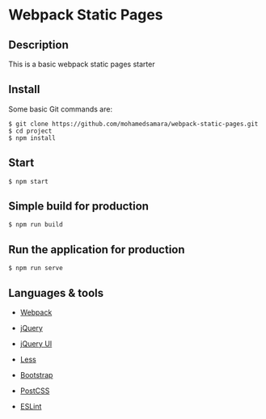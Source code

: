 # Webpack Static Pages

## Description

This is a basic webpack static pages starter

## Install

Some basic Git commands are:

```
$ git clone https://github.com/mohamedsamara/webpack-static-pages.git
$ cd project
$ npm install

```

## Start

```
$ npm start

```

## Simple build for production

```
$ npm run build

```

## Run the application for production

```
$ npm run serve

```

## Languages & tools

- [Webpack](https://webpack.js.org/)

- [jQuery](https://jquery.com/)

- [jQuery UI](https://jqueryui.com/)

- [Less](http://lesscss.org/)

- [Bootstrap](https://getbootstrap.com/)

- [PostCSS](https://postcss.org/)

- [ESLint](https://eslint.org/)
 